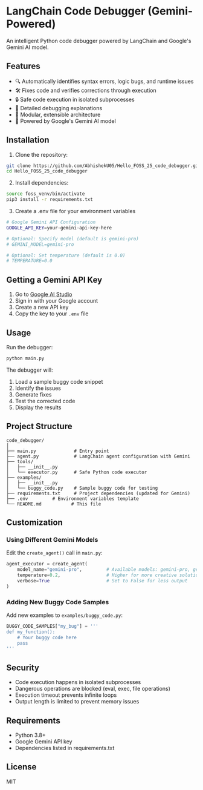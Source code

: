 # LangChain Code Debugger (Gemini-Powered)

An intelligent Python code debugger powered by LangChain and Google's Gemini AI model.

## Features

- 🔍 Automatically identifies syntax errors, logic bugs, and runtime issues
- 🛠️ Fixes code and verifies corrections through execution
- 🔒 Safe code execution in isolated subprocesses
- 📝 Detailed debugging explanations
- 🎯 Modular, extensible architecture
- 🚀 Powered by Google's Gemini AI model

## Installation

1. Clone the repository:
```bash
git clone https://github.com/AbhishekU05/Hello_FOSS_25_code_debugger.git
cd Hello_FOSS_25_code_debugger
```

2. Install dependencies:
```bash
source foss_venv/bin/activate
pip3 install -r requirements.txt
```

3. Create a .env file for your environment variables
```bash
# Google Gemini API Configuration
GOOGLE_API_KEY=your-gemini-api-key-here

# Optional: Specify model (default is gemini-pro)
# GEMINI_MODEL=gemini-pro

# Optional: Set temperature (default is 0.0)
# TEMPERATURE=0.0
```

## Getting a Gemini API Key

1. Go to [Google AI Studio](https://makersuite.google.com/app/apikey)
2. Sign in with your Google account
3. Create a new API key
4. Copy the key to your `.env` file

## Usage

Run the debugger:
```bash
python main.py
```

The debugger will:
1. Load a sample buggy code snippet
2. Identify the issues
3. Generate fixes
4. Test the corrected code
5. Display the results

## Project Structure

```
code_debugger/
│
├── main.py              # Entry point
├── agent.py             # LangChain agent configuration with Gemini
├── tools/
│   ├── __init__.py
│   └── executor.py      # Safe Python code executor
├── examples/
│   ├── __init__.py
│   └── buggy_code.py    # Sample buggy code for testing
├── requirements.txt     # Project dependencies (updated for Gemini)
├── .env         # Environment variables template
└── README.md           # This file
```

## Customization

### Using Different Gemini Models

Edit the `create_agent()` call in `main.py`:
```python
agent_executor = create_agent(
    model_name="gemini-pro",         # Available models: gemini-pro, gemini-pro-vision
    temperature=0.2,                 # Higher for more creative solutions
    verbose=True                     # Set to False for less output
)
```

### Adding New Buggy Code Samples

Add new examples to `examples/buggy_code.py`:
```python
BUGGY_CODE_SAMPLES["my_bug"] = '''
def my_function():
    # Your buggy code here
    pass
'''
```

## Security

- Code execution happens in isolated subprocesses
- Dangerous operations are blocked (eval, exec, file operations)
- Execution timeout prevents infinite loops
- Output length is limited to prevent memory issues

## Requirements

- Python 3.8+
- Google Gemini API key
- Dependencies listed in requirements.txt

## License

MIT
